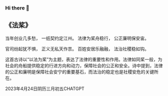 ### Hi there 👋

<!--
**Lawia-cn/Lawia-cn** is a ✨ _special_ ✨ repository because its `README.md` (this file) appears on your GitHub profile.

Here are some ideas to get you started:

- 🔭 I’m currently working on ...
- 🌱 I’m currently learning ...
- 👯 I’m looking to collaborate on ...
- 🤔 I’m looking for help with ...
- 💬 Ask me about ...
- 📫 How to reach me: ...
- 😄 Pronouns: ...
- ⚡ Fun fact: ...
-->
## 《法桨》

当年创业几多愁，
一纸契约定江州。
法律为桨舟稳行，
公正廉明保安宙。


官司纷起犹不惧，
正义无私天作祟。
百姓安居乐融融，
法治社稷稳如钩。

这首古诗以“以法为桨”为主题，表达了法律的重要性和作用。法律如同桨一般，为社会的舟船提供稳定的行进方向和动力，保障社会的公正和安全。诗中提到，法律的公正和廉明是保障社会安宁的重要基石，而法治的稳定也是社稷安危的关键所在。

2023年4月24日阴历三月初五CHATGPT
